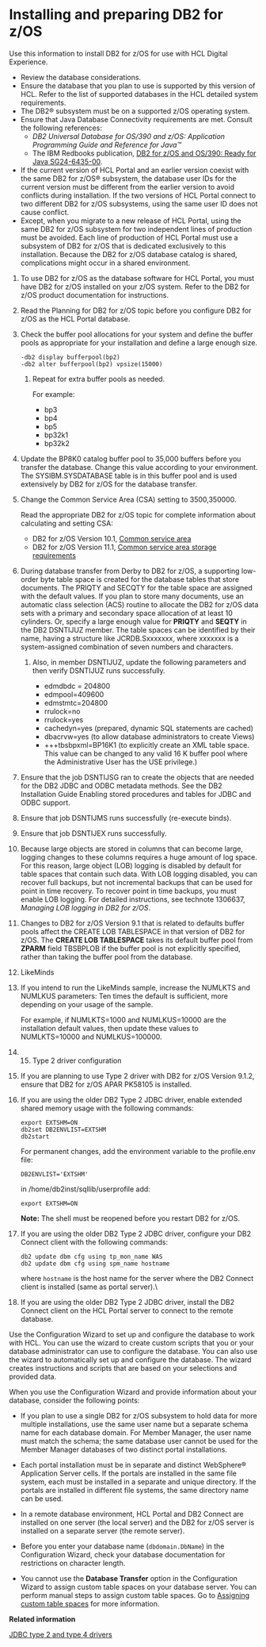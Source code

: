 # Installing and preparing DB2 for z/OS 

Use this information to install DB2 for z/OS for use with HCL Digital Experience.

-   Review the database considerations.
-   Ensure the database that you plan to use is supported by this version of HCL. Refer to the list of supported databases in the HCL detailed system requirements.
-   The DB2® subsystem must be on a supported z/OS operating system.
-   Ensure that Java Database Connectivity requirements are met. Consult the following references:
    -   *DB2 Universal Database for OS/390 and z/OS: Application Programming Guide and Reference for Java™*
    -   The IBM Redbooks publication, [DB2 for z/OS and OS/390: Ready for Java SG24-6435-00](http://www.redbooks.ibm.com/abstracts/sg246435.html?Open).
-   If the current version of HCL Portal and an earlier version coexist with the same DB2 for z/OS® subsystem, the database user IDs for the current version must be different from the earlier version to avoid conflicts during installation. If the two versions of HCL Portal connect to two different DB2 for z/OS subsystems, using the same user ID does not cause conflict.
-   Except, when you migrate to a new release of HCL Portal, using the same DB2 for z/OS subsystem for two independent lines of production must be avoided. Each line of production of HCL Portal must use a subsystem of DB2 for z/OS that is dedicated exclusively to this installation. Because the DB2 for z/OS database catalog is shared, complications might occur in a shared environment.

1.  To use DB2 for z/OS as the database software for HCL Portal, you must have DB2 for z/OS installed on your z/OS system. Refer to the DB2 for z/OS product documentation for instructions.

2.  Read the Planning for DB2 for z/OS topic before you configure DB2 for z/OS as the HCL Portal database.

3.  Check the buffer pool allocations for your system and define the buffer pools as appropriate for your installation and define a large enough size.

    ```
    -db2 display bufferpool(bp2) 
    -db2 alter bufferpool(bp2) vpsize(15000)
    ```

    1.  Repeat for extra buffer pools as needed.

        For example:

        -   bp3
        -   bp4
        -   bp5
        -   bp32k1
        -   bp32k2
4.  Update the BP8K0 catalog buffer pool to 35,000 buffers before you transfer the database. Change this value according to your environment. The SYSIBM.SYSDATABASE table is in this buffer pool and is used extensively by DB2 for z/OS for the database transfer.

5.  Change the Common Service Area \(CSA\) setting to 3500,350000.

    Read the appropriate DB2 for z/OS topic for complete information about calculating and setting CSA:

    -   DB2 for z/OS Version 10.1, [Common service area](http://www-01.ibm.com/support/knowledgecenter/SSEPEK_10.0.0/com.ibm.db2z10.doc.inst/src/tpc/db2z_csastgreqs.dita?lang=en)
    -   DB2 for z/OS Version 11.1, [Common service area storage requirements](http://www-01.ibm.com/support/knowledgecenter/SSEPEK_11.0.0/com.ibm.db2z11.doc.inst/src/tpc/db2z_csastgreqs.dita?lang=en)
6.  During database transfer from Derby to DB2 for z/OS, a supporting low-order byte table space is created for the database tables that store documents. The PRIQTY and SECQTY for the table space are assigned with the default values. If you plan to store many documents, use an automatic class selection \(ACS\) routine to allocate the DB2 for z/OS data sets with a primary and secondary space allocation of at least 10 cylinders. Or, specify a large enough value for **PRIQTY** and **SEQTY** in the DB2 DSNTIJUZ member. The table spaces can be identified by their name, having a structure like JCRDB.Sxxxxxxx, where xxxxxxx is a system-assigned combination of seven numbers and characters.

    1.  Also, in member DSNTIJUZ, update the following parameters and then verify DSNTIJUZ runs successfully.

        -   edmdbdc = 204800
        -   edmpool=409600
        -   edmstmtc=204800
        -   rrulock=no
        -   rrulock=yes
        -   cachedyn=yes \(prepared, dynamic SQL statements are cached\)
        -   dbacrvw=yes \(to allow database administrators to create Views\)
        -   +++tbsbpxml=BP16K1 \(to explicitly create an XML table space. This value can be changed to any valid 16 K buffer pool where the Administrative User has the USE privilege.\)
7.  Ensure that the job DSNTIJSG ran to create the objects that are needed for the DB2 JDBC and ODBC metadata methods. See the DB2 Installation Guide Enabling stored procedures and tables for JDBC and ODBC support.

8.  Ensure that job DSNTIJMS runs successfully \(re-execute binds\).

9.  Ensure that job DSNTIJEX runs successfully.

10. Because large objects are stored in columns that can become large, logging changes to these columns requires a huge amount of log space. For this reason, large object \(LOB\) logging is disabled by default for table spaces that contain such data. With LOB logging disabled, you can recover full backups, but not incremental backups that can be used for point in time recovery. To recover point in time backups, you must enable LOB logging. For detailed instructions, see technote 1306637, *Managing LOB logging in DB2 for z/OS*.

11. Changes to DB2 for z/OS Version 9.1 that is related to defaults buffer pools affect the CREATE LOB TABLESPACE in that version of DB2 for z/OS. The **CREATE LOB TABLESPACE** takes its default buffer pool from **ZPARM** field TBSBPLOB if the buffer pool is not explicitly specified, rather than taking the buffer pool from the database.

12. LikeMinds
13. If you intend to run the LikeMinds sample, increase the NUMLKTS and NUMLKUS parameters: Ten times the default is sufficient, more depending on your usage of the sample.

    For example, if NUMLKTS=1000 and NUMLKUS=10000 are the installation default values, then update these values to NUMLKTS=10000 and NUMLKUS=100000.

14. 15. Type 2 driver configuration
16. If you are planning to use Type 2 driver with DB2 for z/OS Version 9.1.2, ensure that DB2 for z/OS APAR PK58105 is installed.

17. If you are using the older DB2 Type 2 JDBC driver, enable extended shared memory usage with the following commands:

    ```
    export EXTSHM=ON
    db2set DB2ENVLIST=EXTSHM
    db2start
    ```

    For permanent changes, add the environment variable to the profile.env file:

    ```
    DB2ENVLIST='EXTSHM'
    ```

    in /home/db2inst/sqllib/userprofile add:

    ```
    export EXTSHM=ON
    ```

    **Note:** The shell must be reopened before you restart DB2 for z/OS.

18. If you are using the older DB2 Type 2 JDBC driver, configure your DB2 Connect client with the following commands:

    ```
    db2 update dbm cfg using tp_mon_name WAS
    db2 update dbm cfg using spm_name hostname
    ```

    where `hostname` is the host name for the server where the DB2 Connect client is installed \(same as portal server\).\\

19. If you are using the older DB2 Type 2 JDBC driver, install the DB2 Connect client on the HCL Portal server to connect to the remote database.


Use the Configuration Wizard to set up and configure the database to work with HCL. You can use the wizard to create custom scripts that you or your database administrator can use to configure the database. You can also use the wizard to automatically set up and configure the database. The wizard creates instructions and scripts that are based on your selections and provided data.

When you use the Configuration Wizard and provide information about your database, consider the following points:

-   If you plan to use a single DB2 for z/OS subsystem to hold data for more multiple installations, use the same user name but a separate schema name for each database domain. For Member Manager, the user name must match the schema; the same database user cannot be used for the Member Manager databases of two distinct portal installations.

-   Each portal installation must be in separate and distinct WebSphere® Application Server cells. If the portals are installed in the same file system, each must be installed in a separate and unique directory. If the portals are installed in different file systems, the same directory name can be used.

-   In a remote database environment, HCL Portal and DB2 Connect are installed on one server \(the local server\) and the DB2 for z/OS server is installed on a separate server \(the remote server\).

-   Before you enter your database name \(`dbdomain.DbName`\) in the Configuration Wizard, check your database documentation for restrictions on character length.
-   You cannot use the **Database Transfer** option in the Configuration Wizard to assign custom table spaces on your database server. You can perform manual steps to assign custom table spaces. Go to [Assigning custom table spaces](custom_table_spaces.md) for more information.

**Related information**  


[JDBC type 2 and type 4 drivers ](../plan/db_jdbc_type.md)

